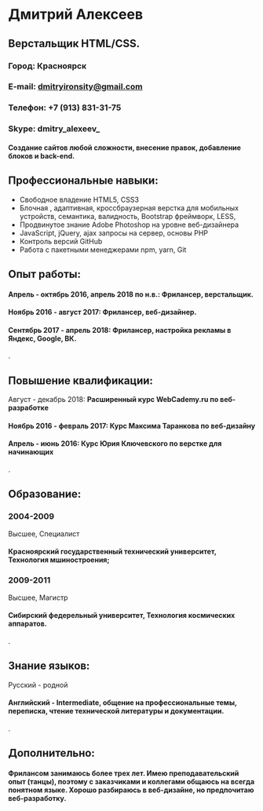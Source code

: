 # Дмитрий Алексеев
## Верстальщик HTML/CSS.
 
### Город: Красноярск
### E-mail: dmitryironsity@gmail.com
### Телефон: +7 (913) 831-31-75
### Skype: dmitry_alexeev_
 
#### Создание сайтов любой сложности, внесение правок, добавление блоков и back-end.

## Профессиональные навыки:
- Свободное владение HTML5, CSS3
- Блочная , адаптивная, кроссбраузерная верстка для мобильных устройств, семантика, валидность, Bootstrap фреймворк, LESS, 
- Продвинутое знание Adobe Photoshop на уровне веб-дизайнера
- JavaScript, jQuery, ajax запросы на сервер, основы PHP
- Контроль версий GitHub
- Работа с пакетными менеджерами npm, yarn, Git

## Опыт работы:
#### Апрель - октябрь 2016, апрель 2018 по н.в.: **Фрилансер, верстальщик**.
#### Ноябрь 2016 - август 2017: **Фрилансер, веб-дизайнер**.
#### Сентябрь 2017 - апрель 2018: **Фрилансер, настройка рекламы в Яндекс, Google, ВК**.
.
## Повышение квалификации: 
Август - декабрь 2018: **Расширенный курс WebCademy.ru по веб-разработке**
#### Ноябрь 2016 - февраль 2017: **Курс Максима Таранкова по веб-дизайну**
#### Апрель - июнь 2016: **Курс Юрия Ключевского по верстке для начинающих**
.
## Образование:
### 2004-2009
Высшее, Специалист
#### Красноярский государственный технический университет, Технология мшиностроения;
### 2009-2011
Высшее, Магистр
#### Сибирский федерельный университет, Технология космических аппаратов.
.
## Знание языков:
Русский - родной
#### Английский - Intermediate, общение на профессиональные темы, переписка, чтение технической литературы и документации.
.
## Дополнительно:
#### Фрилансом занимаюсь более трех лет. Имею преподавательский опыт (танцы), поэтому с заказчиками и коллегами общаюсь на всегда понятном языке. Хорошо разбираюсь в веб-дизайне, но предпочитаю веб-разработку. 
